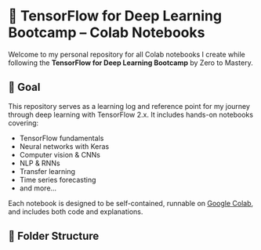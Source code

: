# 🧠 TensorFlow for Deep Learning Bootcamp – Colab Notebooks

Welcome to my personal repository for all Colab notebooks I create while following the **TensorFlow for Deep Learning Bootcamp** by Zero to Mastery.

## 🎯 Goal

This repository serves as a learning log and reference point for my journey through deep learning with TensorFlow 2.x. It includes hands-on notebooks covering:

- TensorFlow fundamentals
- Neural networks with Keras
- Computer vision & CNNs
- NLP & RNNs
- Transfer learning
- Time series forecasting
- and more...

Each notebook is designed to be self-contained, runnable on [Google Colab](https://colab.research.google.com/), and includes both code and explanations.

## 📁 Folder Structure

